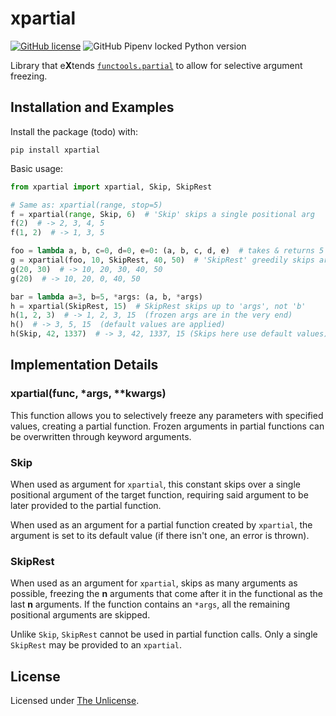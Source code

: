# xpartial

[![GitHub license](https://img.shields.io/github/license/ea-ae/xpartial?color=%20%232e3133)](https://github.com/ea-ae/xpartial/blob/master/LICENSE)
![GitHub Pipenv locked Python version](https://img.shields.io/github/pipenv/locked/python-version/ea-ae/xpartial)


Library that e**X**tends [`functools.partial`](https://docs.python.org/3/library/functools.html#functools.partial) to allow for selective argument freezing.

## Installation and Examples

Install the package (todo) with:

    pip install xpartial

Basic usage:

```python
from xpartial import xpartial, Skip, SkipRest

# Same as: xpartial(range, stop=5)
f = xpartial(range, Skip, 6)  # 'Skip' skips a single positional arg
f(2)  # -> 2, 3, 4, 5
f(1, 2)  # -> 1, 3, 5

foo = lambda a, b, c=0, d=0, e=0: (a, b, c, d, e)  # takes & returns 5 args
g = xpartial(foo, 10, SkipRest, 40, 50)  # 'SkipRest' greedily skips args
g(20, 30)  # -> 10, 20, 30, 40, 50
g(20)  # -> 10, 20, 0, 40, 50

bar = lambda a=3, b=5, *args: (a, b, *args)
h = xpartial(SkipRest, 15)  # SkipRest skips up to 'args', not 'b'
h(1, 2, 3)  # -> 1, 2, 3, 15  (frozen args are in the very end)
h()  # -> 3, 5, 15  (default values are applied)
h(Skip, 42, 1337)  # -> 3, 42, 1337, 15 (Skips here use default values)
```

## Implementation Details

### xpartial(func, *args, **kwargs)

This function allows you to selectively freeze any parameters with specified values, creating a partial function. Frozen arguments in partial functions can be overwritten through keyword arguments.

### Skip

When used as argument for `xpartial`, this constant skips over a single positional argument of the target function, requiring said argument to be later provided to the partial function.

When used as an argument for a partial function created by `xpartial`, the argument is set to its default value (if there isn't one, an error is thrown).

### SkipRest

When used as an argument for `xpartial`, skips as many arguments as possible, freezing the **n** arguments that come after it in the functional as the last **n** arguments. If the function contains an `*args`, all the remaining positional arguments are skipped.

Unlike `Skip`, `SkipRest` cannot be used in partial function calls. Only a single `SkipRest` may be provided to an `xpartial`.

## License

Licensed under [The Unlicense](LICENSE).
